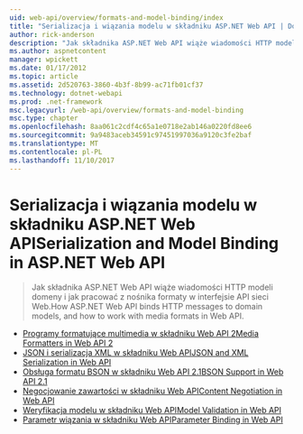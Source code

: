 ```yaml
---
uid: web-api/overview/formats-and-model-binding/index
title: "Serializacja i wiązania modelu w składniku ASP.NET Web API | Dokumentacja firmy Microsoft"
author: rick-anderson
description: "Jak składnika ASP.NET Web API wiąże wiadomości HTTP modeli domeny i jak pracować z nośnika formaty w interfejsie API sieci Web."
ms.author: aspnetcontent
manager: wpickett
ms.date: 01/17/2012
ms.topic: article
ms.assetid: 2d520763-3860-4b3f-8b99-ac71fb01cf37
ms.technology: dotnet-webapi
ms.prod: .net-framework
msc.legacyurl: /web-api/overview/formats-and-model-binding
msc.type: chapter
ms.openlocfilehash: 8aa061c2cdf4c65a1e0718e2ab146a0220fd8ee6
ms.sourcegitcommit: 9a9483aceb34591c97451997036a9120c3fe2baf
ms.translationtype: MT
ms.contentlocale: pl-PL
ms.lasthandoff: 11/10/2017
---
```

<a name="serialization-and-model-binding-in-aspnet-web-api"></a><span data-ttu-id="de238-103">Serializacja i wiązania modelu w składniku ASP.NET Web API</span><span class="sxs-lookup"><span data-stu-id="de238-103">Serialization and Model Binding in ASP.NET Web API</span></span>
====================
> <span data-ttu-id="de238-104">Jak składnika ASP.NET Web API wiąże wiadomości HTTP modeli domeny i jak pracować z nośnika formaty w interfejsie API sieci Web.</span><span class="sxs-lookup"><span data-stu-id="de238-104">How ASP.NET Web API binds HTTP messages to domain models, and how to work with media formats in Web API.</span></span>


- [<span data-ttu-id="de238-105">Programy formatujące multimedia w składniku Web API 2</span><span class="sxs-lookup"><span data-stu-id="de238-105">Media Formatters in Web API 2</span></span>](media-formatters.md)
- [<span data-ttu-id="de238-106">JSON i serializacja XML w składniku Web API</span><span class="sxs-lookup"><span data-stu-id="de238-106">JSON and XML Serialization in Web API</span></span>](json-and-xml-serialization.md)
- [<span data-ttu-id="de238-107">Obsługa formatu BSON w składniku Web API 2.1</span><span class="sxs-lookup"><span data-stu-id="de238-107">BSON Support in Web API 2.1</span></span>](bson-support-in-web-api-21.md)
- [<span data-ttu-id="de238-108">Negocjowanie zawartości w składniku Web API</span><span class="sxs-lookup"><span data-stu-id="de238-108">Content Negotiation in Web API</span></span>](content-negotiation.md)
- [<span data-ttu-id="de238-109">Weryfikacja modelu w składniku Web API</span><span class="sxs-lookup"><span data-stu-id="de238-109">Model Validation in Web API</span></span>](model-validation-in-aspnet-web-api.md)
- [<span data-ttu-id="de238-110">Parametr wiązania w składniku Web API</span><span class="sxs-lookup"><span data-stu-id="de238-110">Parameter Binding in Web API</span></span>](parameter-binding-in-aspnet-web-api.md)
